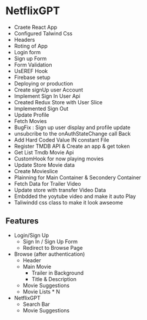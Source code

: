 # NetflixGPT
- Craete React App
- Configured Talwind Css
- Headers
- Roting of App
- Login form
- Sign up Form
- Form Validation
- UsEREF Hook
- Firebase setup
- Deploying or production
- Create signUp user Account
- Implement Sign In User Api 
- Created Redux Store with User Slice 
- Implemented Sign Out 
- Update Profile 
- Fetch Movies 
- BugFix : Sign up user display and profile update 
- unsubcribe to the onAuthStateChange call Back
- Add Hard Coded Value IN constant File 
-  Register TMDB API & Create an app & get token 
-  Get List Tmdb Movie Api
-  CustomHook for now playing movies
-  Update Store Movie data
-  Create Movieslice
-  Plainning for Main Container & Secondery Container
-  Fetch Data for Trailer Video
-  Update store with transfer Video Data
-  Embdded the yoytube video and make it auto Play 
-  Taliwindd css class to make it look awseome

## Features

- Login/Sign Up
  - Sign In / Sign Up Form
  - Redirect to Browse Page
- Browse (after authentication)
  - Header
  - Main Movie
    - Trailer in Background
    - Title & Description
  - Movie Suggestions
  - Movie Lists * N
- NetflixGPT
  - Search Bar
  - Movie Suggestions

                          

